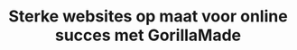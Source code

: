 ---
title: "Sterke websites op maat voor online succes met GorillaMade"
description: "Van ontwerp tot hosting, e-mail en vindbaarheid: ik regel alles voor je website. Eén aanspreekpunt, zonder gedoe. Wel zo makkelijk."

block_hero:
  heading: "Gewoon een goede website, zonder gebrul!"
  text: "Als jouw digitale gorilla help ik je te domineren in de online jungle. Samen bouwen we aan een snelle, veilige en vindbare website, volledig in jouw controle."
  image: "mixkit-exploring-the-jungle-among-plants-and-palm-trees-32977-hd-ready.jpg"
  video: "/media/videos/mixkit-exploring-the-jungle-among-plants-and-palm-trees-32977-hd-ready.mp4"


block_benefits:
  list:
    - title: "Superieure snelheid"
      icon: "flash-outline"
      description: "Snel en krachtig als een gorilla in volle vaart."
      body: "Uw bezoekers wachten niet. Mijn websites laden in milliseconden, zodat je geen kansen mist. Minder afhakers, meer conversies en een hoger SEO-resultaat."

    - title: "Ongekende veiligheid"
      icon: "shield-checkmark-outline"
      description: "Sterk als een zilverrug die waakt over zijn troep."
      body: "Mijn websites zijn statisch en gescheiden van de backend, wat ze van nature veiliger maakt. Uw site is uitstekend beschermd tegen kwaadwillende."

    - title: "Perfect op elk apparaat"
      icon: "phone-portrait-outline"
      description: "Behendig als een gorilla in de boomtoppen."
      body: "Of uw klanten nu op desktop, tablet of smartphone kijken, uw website ziet er altijd krachtig uit en werkt feilloos."

    - title: "SEO-vriendelijk"
      icon: "analytics-outline"
      description: "Baan je een weg naar de top van de digitale jungle."
      body: "Google beloont snelle websites met hogere rankings. Mijn websites zijn geoptimaliseerd om te heersen in zoekresultaten."

    - title: "Minimaal onderhoud"
      icon: "cloud-upload-outline"
      description: "Rustig en robuust als een gorilla in balans met zijn omgeving."
      body: "Geen constante updates of patches nodig. Uw website blijft soepel draaien zonder technische zorgen."
---